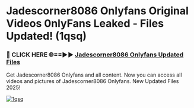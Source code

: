 # Jadescorner8086 Onlyfans Original Videos 0nlyFans Leaked - Files Updated! (1qsq)

<h3>🔴 CLICK HERE 🌐==►► <a href="https://tinyurl.com/ehrbuxhb" rel="nofollow">Jadescorner8086 Onlyfans Updated Files</a></h3>

Get Jadescorner8086 Onlyfans and all content. Now you can access all videos and pictures of Jadescorner8086 Onlyfans. New Updated Files 2025!

[![1qsq](https://i.imgur.com/lVYEuWS.gif)](https://tinyurl.com/ehrbuxhb)
